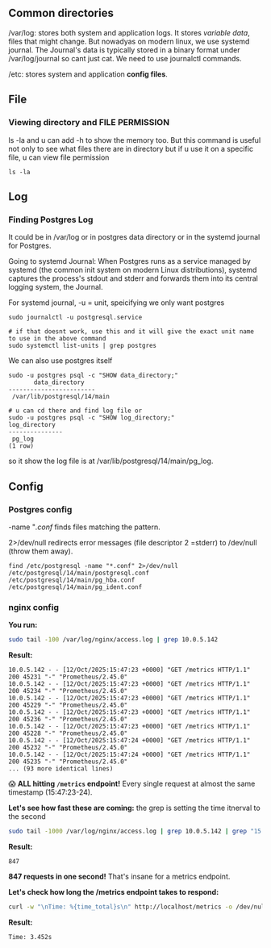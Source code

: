 ## Common directories
/var/log: stores both system and application logs. It stores *variable data*, files that might change. But nowadyas on modern linux, we use systemd journal. The Journal's data is typically stored in a binary format under /var/log/journal so cant just cat. We need to use journalctl commands. 

/etc: stores system and application **config files**.

## File
### Viewing directory and FILE PERMISSION
ls -la and u can add -h to show the memory too. But this command is useful not only to see what files there are in directory but if u use
it on a specific file, u can view file permission
```
ls -la
```

## Log
### Finding Postgres Log
It could be in /var/log or in postgres data directory or in the systemd journal for Postgres.

Going to $\text{systemd}$ Journal: When Postgres runs as a service managed by $\text{systemd}$ (the common init system on modern Linux distributions), $\text{systemd}$ captures the process's $\text{stdout}$ and $\text{stderr}$ and forwards them into its central logging system, the Journal.

For systemd journal, -u = unit, speicifying we only want postgres 
```
sudo journalctl -u postgresql.service

# if that doesnt work, use this and it will give the exact unit name to use in the above command 
sudo systemctl list-units | grep postgres
```

We can also use postgres itself
```
sudo -u postgres psql -c "SHOW data_directory;"
       data_directory
------------------------
 /var/lib/postgresql/14/main

# u can cd there and find log file or
sudo -u postgres psql -c "SHOW log_directory;"
log_directory
---------------
 pg_log
(1 row)
```
so it show the log file is at /var/lib/postgresql/14/main/pg_log. 

## Config
### Postgres config
-name "*.conf* finds files matching the pattern.

2>/dev/null redirects error messages (file descriptor 2 =stderr) to /dev/null (throw them away). 
```
find /etc/postgresql -name "*.conf" 2>/dev/null
/etc/postgresql/14/main/postgresql.conf
/etc/postgresql/14/main/pg_hba.conf
/etc/postgresql/14/main/pg_ident.conf
```

### nginx config
**You run:**
```bash
sudo tail -100 /var/log/nginx/access.log | grep 10.0.5.142
```

**Result:**
```
10.0.5.142 - - [12/Oct/2025:15:47:23 +0000] "GET /metrics HTTP/1.1" 200 45231 "-" "Prometheus/2.45.0"
10.0.5.142 - - [12/Oct/2025:15:47:23 +0000] "GET /metrics HTTP/1.1" 200 45234 "-" "Prometheus/2.45.0"
10.0.5.142 - - [12/Oct/2025:15:47:23 +0000] "GET /metrics HTTP/1.1" 200 45229 "-" "Prometheus/2.45.0"
10.0.5.142 - - [12/Oct/2025:15:47:23 +0000] "GET /metrics HTTP/1.1" 200 45236 "-" "Prometheus/2.45.0"
10.0.5.142 - - [12/Oct/2025:15:47:23 +0000] "GET /metrics HTTP/1.1" 200 45228 "-" "Prometheus/2.45.0"
10.0.5.142 - - [12/Oct/2025:15:47:24 +0000] "GET /metrics HTTP/1.1" 200 45232 "-" "Prometheus/2.45.0"
10.0.5.142 - - [12/Oct/2025:15:47:24 +0000] "GET /metrics HTTP/1.1" 200 45235 "-" "Prometheus/2.45.0"
... (93 more identical lines)
```

😱 **ALL hitting `/metrics` endpoint!** Every single request at almost the same timestamp (15:47:23-24).

**Let's see how fast these are coming:**
the grep is setting the time itnerval to the second 
```bash
sudo tail -1000 /var/log/nginx/access.log | grep 10.0.5.142 | grep "15:47:2[0-9]" | wc -l
```

**Result:**
```
847
```

**847 requests in one second!** That's insane for a metrics endpoint.

**Let's check how long the /metrics endpoint takes to respond:**
```bash
curl -w "\nTime: %{time_total}s\n" http://localhost/metrics -o /dev/null -s
```

**Result:**
```
Time: 3.452s
```

